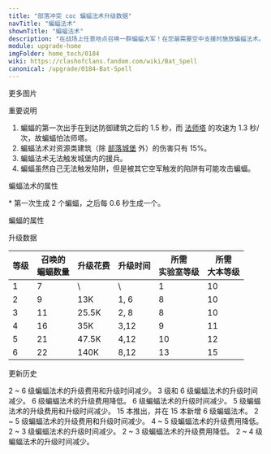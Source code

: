 ```yaml
---
title: "部落冲突 coc 蝙蝠法术升级数据"
navTitle: "蝙蝠法术"
shownTitle: "蝙蝠法术"
description: "在战场上任意地点召唤一群蝙蝠大军！在您最需要空中支援时施放蝙蝠法术。蝙蝠不会触发陷阱。"
module: upgrade-home
imgFolder: home_tech/0184
wiki: https://clashofclans.fandom.com/wiki/Bat_Spell
canonical: /upgrade/0184-Bat-Spell
---
```


<UnitInfo :folder="$frontmatter.imgFolder" imgSrc="Bat_Spell.png" :imgAlt="$frontmatter.navTitle" 
    description="在战场上任意地点召唤一群蝙蝠大军！<br>在您最需要空中支援时施放蝙蝠法术。蝙蝠不会触发陷阱。"
    :isSmallImg="true" />

<SmallTitle>更多图片</SmallTitle>

<Panel>
    <UnitImgGroup :folder="$frontmatter.imgFolder">
        <UnitImg imgTitle="法术生成的蝙蝠" imgSrc="Spell_Bat.png" />
    </UnitImgGroup>
</Panel>

<SmallTitle>重要说明</SmallTitle>

1. 蝙蝠的第一次出手在到达防御建筑之后的 1.5 秒，而 [法师塔](/upgrade/0305-Wizard-Tower) 的攻速为 1.3 秒/次，故蝙蝠怕法师塔。
2. 蝙蝠法术对资源类建筑（除 [部落城堡](/upgrade/0407-Clan-Castle) 外）的伤害只有 15%。
3. 蝙蝠法术无法触发城堡内的援兵。
4. 蝙蝠虽然自己无法触发陷阱，但是被其它空军触发的陷阱有可能攻击蝙蝠。

<SmallTitle>蝙蝠法术的属性</SmallTitle>

<UnitProperties>
    <UnitProperty pKey="作用半径" pValue="2.25 格" />
    <UnitProperty pKey="作用类型" pValue="在指定范围内召唤蝙蝠" />
    <UnitProperty pKey="蝙蝠生成速度" pValue="见说明<sup>*</sup>" />
    <UnitProperty pKey="占用的法术空间" pValue="1" />
    <UnitProperty pKey="所需暗黑法术工厂等级" pValue="5" />
    <UnitProperty pKey="所需大本等级" pValue="10" />
    <UnitProperty pKey="法术配置时间" pValue="180" :isTrainingTime="true" />
</UnitProperties>

\* 第一次生成 2 个蝙蝠，之后每 0.6 秒生成一个。

<SmallTitle>蝙蝠的属性</SmallTitle>

<UnitProperties>
    <UnitProperty pKey="攻击偏好" pValue="防御建筑" />
    <UnitProperty pKey="伤害类型" pValue="单体伤害" />
    <UnitProperty pKey="攻击的目标" pValue="仅地面目标" />
    <UnitProperty pKey="移动速度" pValue="7 格/秒" />
    <UnitProperty pKey="攻击速度" pValue="2 秒/次" />
    <UnitProperty pKey="首次进攻时机" pValue="到达目标后 1.5 秒" />
    <UnitProperty pKey="攻击距离" pValue="0.8 格" />
    <UnitProperty pKey="每秒伤害" pValue="30" />
    <UnitProperty pKey="每次伤害" pValue="60" />
    <UnitProperty pKey="生命值" pValue="20" :isTrainingTime="true" />
</UnitProperties>

<SmallTitle>升级数据</SmallTitle>

<script setup>
const tableExtraInfo = [
    {
        "column": 2,
        "type": "cost",
        "gpClass": "research",
        "icon": "Dark_Elixir"
    },
    {
        "column": 3,
        "type": "time",
        "gpClass": "research"
    }
];
</script>

<UnitTable :tableExtraInfo="tableExtraInfo">

| 等级 |召唤的<br>蝙蝠数量| 升级花费 | 升级时间 |所需<br>实验室等级|所需<br>大本等级|
| ---- |        ----     |   ----  |  ----   |       ----      |      ----     |
|   1  |          7      |     \   |    \    |         1       |       10      |
|   2  |          9      |    13K  |   1, 6  |         8       |       10      |
|   3  |         11      |  25.5K  |   2, 8  |         8       |       10      |
|   4  |         16      |    35K  |   3,12  |         9       |       11      |
|   5  |         21      |  47.5K  |   4,12  |        10       |       12      |
|   6  |         22      |   140K  |   8,12  |        13       |       15      |
</UnitTable>

<SmallTitle>更新历史</SmallTitle>

<Timeline>
    <TimelineItem date="2024/11/25">
        <TimelineRow>2 ~ 6 级蝙蝠法术的升级费用和升级时间减少。</TimelineRow>
    </TimelineItem>
    <TimelineItem date="2024/06/18">
        <TimelineRow>3 级和 6 级蝙蝠法术的升级时间减少。</TimelineRow>
        <TimelineRow>6 级蝙蝠法术的升级费用降低。</TimelineRow>
    </TimelineItem>
    <TimelineItem date="2023/12/12">
        <TimelineRow>6 级蝙蝠法术的升级时间减少。</TimelineRow>
    </TimelineItem>
    <TimelineItem date="2023/06/12">
        <TimelineRow>5 级蝙蝠法术的升级费用和升级时间减少。</TimelineRow>
    </TimelineItem>
    <TimelineItem date="2022/10/10">
        <TimelineRow>15 本推出，并在 15 本新增 6 级蝙蝠法术。</TimelineRow>
        <TimelineRow>2 ~ 5 级蝙蝠法术的升级费用和升级时间减少。</TimelineRow>
    </TimelineItem>
    <TimelineItem date="2021/12/09">
        <TimelineRow>4 ~ 5 级蝙蝠法术的升级费用降低。</TimelineRow>
        <TimelineRow>2 ~ 3 级蝙蝠法术的升级时间减少。</TimelineRow>
    </TimelineItem>
    <TimelineItem date="2021/04/12">
        <TimelineRow>2 ~ 3 级蝙蝠法术的升级费用降低。</TimelineRow>
        <TimelineRow>2 ~ 4 级蝙蝠法术的升级时间减少。</TimelineRow>
    </TimelineItem>
    <TimelineItem :historyBottom="true" />
</Timeline>